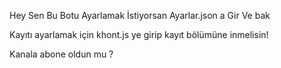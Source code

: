 Hey Sen Bu Botu Ayarlamak İstiyorsan Ayarlar.json a Gir Ve bak

Kayıtı ayarlamak için khont.js ye girip kayıt bölümüne inmelisin!

Kanala abone oldun mu ?
